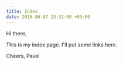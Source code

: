 ```yaml
---
title: Index
date: 2016-06-07 23:32:00 +03:00
---
```


Hi there,

This is my index page. I'll put some links here.

Cheers,
Pavel
